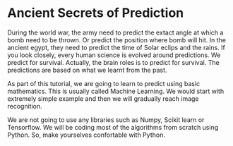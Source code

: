 # Ancient Secrets of Prediction

During the world war, the army need to predict the extact angle at which a bomb need to be thrown. Or predict the position where bomb will hit. In the ancient egypt, they need to predict the time of Solar eclips and the rains. If you look closely, every human science is evolved around predictions. We predict for survival. Actually, the brain roles is to predict for survival. The predictions are based on what we learnt from the past.

As part of this tutorial, we are going to learn to predict using basic mathematics. This is usually called Machine Learning. We would start with extremely simple example and then we will gradually reach image recognition.

We are not going to use any libraries such as Numpy, Scikit learn or Tensorflow. We will be coding most of the algorithms from scratch using Python. So, make yourselves confortable with Python.
